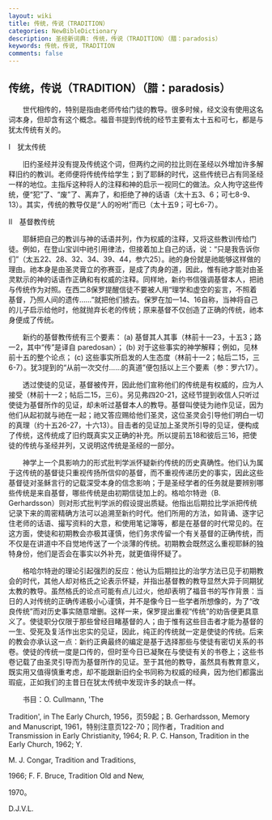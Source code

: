 ```yaml
---
layout: wiki
title: 传统，传说（TRADITION）
categories: NewBibleDictionary
description: 圣经新词典: 传统，传说（TRADITION）（腊：paradosis）
keywords: 传统，传说, TRADITION
comments: false
---
```


## 传统，传说（TRADITION）（腊：paradosis）

　　世代相传的，特别是指由老师传给门徒的教导。很多时候，经文没有使用这名词本身，但却含有这个概念。福音书提到传统的经节主要有太十五和可七，都是与犹太传统有关的。

Ⅰ　犹太传统

　　旧约圣经并没有提及传统这个词，但两约之间的拉比则在圣经以外增加许多解释旧约的教训。老师便将传统传给学生；到了耶稣的时代，这些传统已占有同圣经一样的地位。主指斥这种将人的注释和神的启示一视同仁的做法。众人拘守这些传统，便“犯”了、“废”了、离弃了，和拒绝了神的话语（太十五3、6；可七8-9、13）。其实，传统的教导仅是“人的吩咐”而已（太十五9；可七6-7）。

Ⅱ　基督教传统 

　　耶稣把自己的教训与神的话语并列，作为权威的注释，又将这些教训传给门徒。例如，在登山宝训中祂引用律法，但接着加上自己的话，说：“只是我告诉你们”（太五22、28、32、34、39、44，参六25）。祂的身份就是祂能够这样做的理由。祂本身是由圣灵膏立的弥赛亚，是成了肉身的道，因此，惟有祂才能对由圣灵默示的神的话语作正确和有权威的注释。同样地，新约书信强调基督本人，把祂与传统作为对照。在西二8保罗提醒信徒不要被人用“理学和虚空的妄言，不照着基督，乃照人间的遗传……”就把他们掳去。保罗在加一14、16自称，当神将自己的儿子启示给他时，他就抛弃长老的传统；原来基督不仅创造了正确的传统，祂本身便成了传统。

　　新约的基督教传统有三个要素： (a) 基督其人其事（林前十一23，十五3；路一2，其中“传”是译自 paredosan）； (b) 对于这些事实的神学解释；例如，见林前十五的整个论点； (c) 这些事实所启发的人生态度（林前十一2；帖后二15，三6-7）。犹3提到的“从前一次交付……的真道”便包括以上三个要素（参：罗六17）。

　　透过使徒的见证，基督被传开，因此他们宣称他们的传统是有权威的，应为人接受（林前十一2；帖后二15，三6）。另见弗四20-21，这经节提到收信人只听过使徒为基督所作的见证，却未听过基督本人的教导。基督叫使徒为祂作见证，因为他们从起初就与祂在一起；祂又答应赐给他们圣灵，这位圣灵会引导他们明白一切的真理（约十五26-27，十六13）。目击者的见证加上圣灵所引导的见证，便构成了传统，这传统成了旧约既真实又正确的补充。所以提前五18和彼后三16，把使徒的传统与圣经并列，又说明这传统是圣经的一部分。

　　神学上一个具影响力的形式批判学派怀疑新约传统的历史真确性。他们认为属于这传统的基督徒只重视传扬所信仰的基督，而不重视传递历史的事实，因此这些基督徒对圣稣言行的记载深受本身的信念影响；于是圣经学者的任务就是要辨别哪些传统是来自基督，哪些传统是由初期信徒加上的。格哈尔特逊（B. Gerhardsson）则对形式批判学派的假设提出质疑。他指出后期拉比学派把传统记录下来的周密精确方法可以追溯至新约时代。他们所用的方法，如背诵、逐字记住老师的话语、撮写资料的大意，和使用笔记簿等，都是在基督的时代常见的。在这方面，使徒和初期教会亦极其谨慎，他们务求传留一个有关基督的正确传统，而不仅是在讲道中不自觉地传送了一个淡薄的传统。初期教会既然这么重视耶稣的独特身份，他们是否会在事实以外补充，就更值得怀疑了。

　　格哈尔特逊的理论引起强烈的反应：他认为后期拉比的治学方法已见于初期教会的时代，其他人却对格氏之论表示怀疑，并指出基督教的教导显然大异于同期犹太教的教导。虽然格氏的论点可能有点儿过火，他却表明了福音书的写作背景：当日的人对传统的正确传递极小心谨慎，并不是像今日一些学者所想像的，为了“改良传统”而对历史事实随意增删。这样一来，保罗提出重视“传统”的劝告便更具意义了。使徒职分仅限于那些曾经目睹基督的人；由于惟有这些目击者才能为基督的一生、受死及复活作出忠实的见证，因此，纯正的传统就一定是使徒的传统。后来的教会亦承认这一点：新约正典最终的编定是基于选择那些与使徒有密切关系的书卷。使徒的传统一度是口传的，但时至今日已凝聚在与使徒有关的书卷上；这些书卷记载了由圣灵引导而为基督所作的见证。至于其他的教导，虽然具有教育意义，既实用又值得慎重考虑，却不能跟新旧约全书同称为权威的经典，因为他们都露出瑕疵，正如我们的主昔日在犹太传统中发现许多的缺点一样。

　　书目：O. Cullmann, 'The

Tradition', in The Early Church, 1956，页59起；B. Gerhardsson, Memory and Manuscript, 1961，特别注意页122-70；同作者，Tradition and Transmission in Early Christianity, 1964; R. P. C. Hanson, Tradition in the Early Church, 1962; Y.

M. J. Congar, Tradition and Traditions,

1966; F. F. Bruce, Tradition Old and New,

1970。

D.J.V.L.








